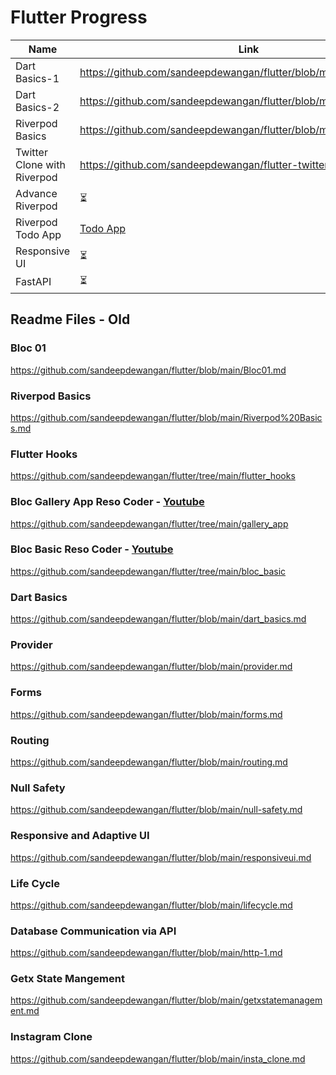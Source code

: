 # Flutter Progress

| Name  | Link |
| ------------- | ------------- |
| Dart Basics-1  | https://github.com/sandeepdewangan/flutter/blob/main/dart_basics.md  |
| Dart Basics-2  | https://github.com/sandeepdewangan/flutter/blob/main/dart_basics.md  |
| Riverpod Basics | https://github.com/sandeepdewangan/flutter/blob/main/riverpod1.md   |
| Twitter Clone with Riverpod | https://github.com/sandeepdewangan/flutter-twitter-clone |
| Advance Riverpod |  ⏳  |
| Riverpod Todo App | [Todo App](https://github.com/sandeepdewangan/todo_riverpod)|
| Responsive UI | ⏳ |
| FastAPI | ⏳ |


## Readme Files - Old

### Bloc 01
https://github.com/sandeepdewangan/flutter/blob/main/Bloc01.md

### Riverpod Basics
https://github.com/sandeepdewangan/flutter/blob/main/Riverpod%20Basics.md

### Flutter Hooks
https://github.com/sandeepdewangan/flutter/tree/main/flutter_hooks

### Bloc Gallery App Reso Coder - [Youtube](https://www.youtube.com/watch?v=Mn254cnduOY)
https://github.com/sandeepdewangan/flutter/tree/main/gallery_app

### Bloc Basic Reso Coder - [Youtube](https://www.youtube.com/watch?v=Mn254cnduOY)
https://github.com/sandeepdewangan/flutter/tree/main/bloc_basic

### Dart Basics
https://github.com/sandeepdewangan/flutter/blob/main/dart_basics.md

### Provider
https://github.com/sandeepdewangan/flutter/blob/main/provider.md

### Forms
https://github.com/sandeepdewangan/flutter/blob/main/forms.md

### Routing
https://github.com/sandeepdewangan/flutter/blob/main/routing.md

### Null Safety
https://github.com/sandeepdewangan/flutter/blob/main/null-safety.md

### Responsive and Adaptive UI
https://github.com/sandeepdewangan/flutter/blob/main/responsiveui.md

### Life Cycle
https://github.com/sandeepdewangan/flutter/blob/main/lifecycle.md

### Database Communication via API
https://github.com/sandeepdewangan/flutter/blob/main/http-1.md

### Getx State Mangement
https://github.com/sandeepdewangan/flutter/blob/main/getxstatemanagement.md

### Instagram Clone
https://github.com/sandeepdewangan/flutter/blob/main/insta_clone.md

